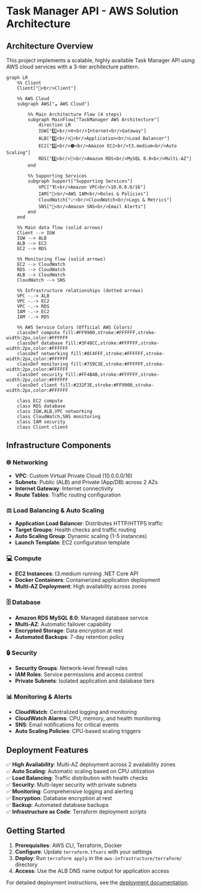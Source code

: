 # Task Manager API - AWS Solution Architecture

## Architecture Overview

This project implements a scalable, highly available Task Manager API using AWS cloud services with a 3-tier architecture pattern.

```mermaid
graph LR
    %% Client
    Client["👥<br/>Client"]
    
    %% AWS Cloud
    subgraph AWS["☁️ AWS Cloud"]
        
        %% Main Architecture Flow (4 steps)
        subgraph MainFlow["TaskManager AWS Architecture"]
            direction LR
            IGW["1️⃣<br/>🌐<br/>Internet<br/>Gateway"]
            ALB["2️⃣<br/>🔄<br/>Application<br/>Load Balancer"]
            EC2["3️⃣<br/>🟠<br/>Amazon EC2<br/>t3.medium<br/>Auto Scaling"]
            RDS["4️⃣<br/>🗄️<br/>Amazon RDS<br/>MySQL 8.0<br/>Multi-AZ"]
        end
        
        %% Supporting Services
        subgraph Support["Supporting Services"]
            VPC["🏗️<br/>Amazon VPC<br/>10.0.0.0/16"]
            IAM["🔐<br/>AWS IAM<br/>Roles & Policies"]
            CloudWatch["📈<br/>CloudWatch<br/>Logs & Metrics"]
            SNS["📧<br/>Amazon SNS<br/>Email Alerts"]
        end
    end
    
    %% Main data flow (solid arrows)
    Client --> IGW
    IGW --> ALB
    ALB --> EC2
    EC2 --> RDS
    
    %% Monitoring flow (solid arrows)
    EC2 --> CloudWatch
    RDS --> CloudWatch
    ALB --> CloudWatch
    CloudWatch --> SNS
    
    %% Infrastructure relationships (dotted arrows)
    VPC -.-> ALB
    VPC -.-> EC2
    VPC -.-> RDS
    IAM -.-> EC2
    IAM -.-> RDS
    
    %% AWS Service Colors (Official AWS Colors)
    classDef compute fill:#FF9900,stroke:#FFFFFF,stroke-width:2px,color:#FFFFFF
    classDef database fill:#3F48CC,stroke:#FFFFFF,stroke-width:2px,color:#FFFFFF
    classDef networking fill:#8C4FFF,stroke:#FFFFFF,stroke-width:2px,color:#FFFFFF
    classDef monitoring fill:#759C3E,stroke:#FFFFFF,stroke-width:2px,color:#FFFFFF
    classDef security fill:#FF4B4B,stroke:#FFFFFF,stroke-width:2px,color:#FFFFFF
    classDef client fill:#232F3E,stroke:#FF9900,stroke-width:2px,color:#FFFFFF
    
    class EC2 compute
    class RDS database  
    class IGW,ALB,VPC networking
    class CloudWatch,SNS monitoring
    class IAM security
    class Client client
```

## Infrastructure Components

### 🌐 Networking
- **VPC**: Custom Virtual Private Cloud (10.0.0.0/16)
- **Subnets**: Public (ALB) and Private (App/DB) across 2 AZs
- **Internet Gateway**: Internet connectivity
- **Route Tables**: Traffic routing configuration

### ⚖️ Load Balancing & Auto Scaling
- **Application Load Balancer**: Distributes HTTP/HTTPS traffic
- **Target Groups**: Health checks and traffic routing
- **Auto Scaling Group**: Dynamic scaling (1-5 instances)
- **Launch Template**: EC2 configuration template

### 💻 Compute
- **EC2 Instances**: t3.medium running .NET Core API
- **Docker Containers**: Containerized application deployment
- **Multi-AZ Deployment**: High availability across zones

### 🗄️ Database
- **Amazon RDS MySQL 8.0**: Managed database service
- **Multi-AZ**: Automatic failover capability
- **Encrypted Storage**: Data encryption at rest
- **Automated Backups**: 7-day retention policy

### 🔒 Security
- **Security Groups**: Network-level firewall rules
- **IAM Roles**: Service permissions and access control
- **Private Subnets**: Isolated application and database tiers

### 📊 Monitoring & Alerts
- **CloudWatch**: Centralized logging and monitoring
- **CloudWatch Alarms**: CPU, memory, and health monitoring
- **SNS**: Email notifications for critical events
- **Auto Scaling Policies**: CPU-based scaling triggers

## Deployment Features

✅ **High Availability**: Multi-AZ deployment across 2 availability zones  
✅ **Auto Scaling**: Automatic scaling based on CPU utilization  
✅ **Load Balancing**: Traffic distribution with health checks  
✅ **Security**: Multi-layer security with private subnets  
✅ **Monitoring**: Comprehensive logging and alerting  
✅ **Encryption**: Database encryption at rest  
✅ **Backup**: Automated database backups  
✅ **Infrastructure as Code**: Terraform deployment scripts  

## Getting Started

1. **Prerequisites**: AWS CLI, Terraform, Docker
2. **Configure**: Update `terraform.tfvars` with your settings
3. **Deploy**: Run `terraform apply` in the `aws-infrastructure/terraform/` directory
4. **Access**: Use the ALB DNS name output for application access

For detailed deployment instructions, see the [deployment documentation](./aws-infrastructure/README.md). 